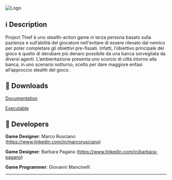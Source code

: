 ![Logo](https://image.ibb.co/m2xPEJ/Project_Thief_Linkedin.png)

<i class="icon-info"></i> :information_source: **Description**
-------------

Project Thief è uno stealth-action game in terza persona basato sulla pazienza e sull’abilità del giocatore nell'evitare di essere rilevato dal nemico per poter completare gli obiettivi pre-fissati.
Infatti, l’obiettivo principale del gioco è quello di derubare più denaro possibile da una banca sorvegliata da diversi agenti.
L’ambientazione presenta uno scorcio di città intorno alla banca, in uno scenario notturno, scelto per dare maggiore enfasi all’approccio stealth del gioco.

<i class="icon-download"></i> :floppy_disk: **Downloads**
-------------

[<i class="icon-provider-github"></i> Documentation](https://github.com/Wemarcus/ProjectThief/raw/master/Documentation/Project%20Thief%20(AI%20documentation).pdf)

[<i class="icon-provider-github"></i> Executable](https://mega.nz/#!4EkjGLwK!YdfZe1CDHI7BYmTmlDs1KdSntzBMTi7nzhw3_xjC-Zg)

<i class="icon-user"></i> :space_invader: **Developers**
-------------

**Game Designer**: Marco Rusciano (https://www.linkedin.com/in/marcorusciano)

**Game Designer**: Barbara Pagano (https://www.linkedin.com/in/barbara-pagano)

**Game Programmer**: Giovanni Mancinelli

-------------

